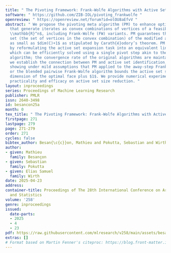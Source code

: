 ```yaml
---
title: " The Pivoting Framework: Frank-Wolfe Algorithms with Active Set Size Control "
software: " https://github.com/ZIB-IOL/pivoting_frankwolfe "
openreview: " https://openreview.net/forum?id=olOU8aEfvV "
abstract: " We propose the pivoting meta algorithm (PM) to enhance optimization algorithms
  that generate iterates as convex combinations of vertices of a feasible region $C\\subseteq
  \\mathbb{R}^n$, including Frank-Wolfe (FW) variants. PM guarantees that the active
  set (the set of vertices in the convex combination) of the modified algorithm remains
  as small as $dim(C)+1$ as stipulated by Carath{é}odory’s theorem. PM achieves this
  by reformulating the active set expansion task into an equivalent linear program,
  which can be efficiently solved using a single pivot step akin to the primal simplex
  algorithm; the convergence rate of the original algorithms are maintained. Furthermore,
  we establish the connection between PM and active set identification, in particular
  showing under mild assumptions that PM applied to the away-step Frank-Wolfe algorithm
  or the blended pairwise Frank-Wolfe algorithm bounds the active set size by the
  dimension of the optimal face plus $1$. We provide numerical experiments to illustrate
  practicality and efficacy on active set size reduction. "
layout: inproceedings
series: Proceedings of Machine Learning Research
publisher: PMLR
issn: 2640-3498
id: besancon25a
month: 0
tex_title: " The Pivoting Framework: Frank-Wolfe Algorithms with Active Set Size Control "
firstpage: 271
lastpage: 279
page: 271-279
order: 271
cycles: false
bibtex_author: Besan{\c{c}}on, Mathieu and Pokutta, Sebastian and Wirth, Elias Samuel
author:
- given: Mathieu
  family: Besançon
- given: Sebastian
  family: Pokutta
- given: Elias Samuel
  family: Wirth
date: 2025-04-23
address:
container-title: Proceedings of The 28th International Conference on Artificial Intelligence
  and Statistics
volume: '258'
genre: inproceedings
issued:
  date-parts:
  - 2025
  - 4
  - 23
pdf: https://raw.githubusercontent.com/mlresearch/v258/main/assets/besancon25a/besancon25a.pdf
extras: []
# Format based on Martin Fenner's citeproc: https://blog.front-matter.io/posts/citeproc-yaml-for-bibliographies/
---
```

